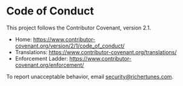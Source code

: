 # Code of Conduct

This project follows the Contributor Covenant, version 2.1.

- Home: https://www.contributor-covenant.org/version/2/1/code_of_conduct/
- Translations: https://www.contributor-covenant.org/translations/
- Enforcement Ladder: https://www.contributor-covenant.org/enforcement/ 

To report unacceptable behavior, email security@richertunes.com.

